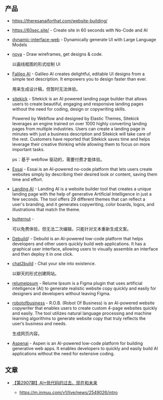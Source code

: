 ## 产品

- https://theresanaiforthat.com/website-building/
- https://60sec.site/ - Create site in 60 seconds with No-Code and AI
- [dynamic-interface-web](https://github.com/zckly/dynamic-interface-web) - Dynamically generate UI with Large Language Models
- [noya](https://www.noya.io/app/) - Draw wireframes, get designs & code.

    以画线框图的形式绘制 UI


- [Falileo AI](https://www.usegalileo.ai/) - Galileo AI creates delightful, editable UI designs from a simple text description. It empowers you to design faster than ever.

    用来生成设计稿，但暂时无法体验。

- [sitekick](https://www.sitekick.ai/) - Sitekick is an AI powered landing page builder that allows users to create beautiful, engaging and responsive landing pages without the need for coding, design or copywriting skills.

    Powered by Webflow and designed by Elastic Themes, Sitekick leverages an engine trained on over 1000 highly converting landing pages from multiple industries. Users can create a landing page in minutes with just a business description and Sitekick will take care of the rest. Customers have reported that Sitekick saves time and helps leverage their creative thinking while allowing them to focus on more important tasks.

    ps：基于 webflow 驱动的，需要付费才能体验。

- [Essai](https://ess.ai/) - Essai is an AI-powered no-code platform that lets users create websites simply by describing their desired look or content, saving them time and effort.
- [Landing AI](https://landing-ai.com/) - Landing AI is a website builder tool that creates a unique landing page with the help of generative Artificial Intelligence in just a few seconds. The tool offers 29 different themes that can reflect a user's branding, and it generates copywriting, color boards, logos, and illustrations that match the theme.
- [butternut](https://butternut.ai/) - 

    可以免费体验，但无法二次编辑，只能针对文本重新生成文案。

- [Debuild](https://debuild.app)/ - Debuild is an AI-powered low-code platform that helps developers and other users quickly build web applications. It has a graphical user interface, allowing users to visually assemble an interface and then deploy it in one click.
- [chat2build](https://chat2build.com/) - Chat your site into existence.

    以聊天的形式创建网站。

- [relumeipsum](https://www.relumeipsum.com/) - Relume Ipsum is a Figma plugin that uses artificial intelligence (AI) to generate realistic website copy quickly and easily for designers and developers without leaving Figma.
- [robotofbusiness](https://www.robotofbusiness.com/) - R.O.B. (Robot Of Business) is an AI-powered website copywriter that enables users to create custom 4-page websites quickly and easily. The tool utilizes natural language processing and machine learning algorithms to generate website copy that truly reflects the user’s business and needs.

    生成网页内容。

- [Aspenai](https://www.getaspenai.com/) - Aspen is an AI-powered low-code platform for building generative web apps. It enables developers to quickly and easily build AI applications without the need for extensive coding.

## 文章

- [【第2907期】AI+低代码的过去、现在和未来](https://mp.weixin.qq.com/s/5mCpzqQOLUcrdH4CfDZE9Q)

    - https://m.inmuu.com/v1/live/news/2549026/intro
